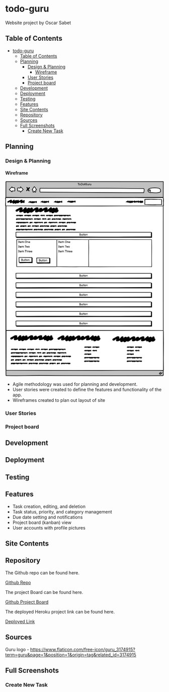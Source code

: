 # todo-guru

Website project by Oscar Sabet

## Table of Contents

- [todo-guru](#todo-guru)
  - [Table of Contents](#table-of-contents)
  - [Planning](#planning)
    - [Design \& Planning](#design--planning)
      - [Wireframe](#wireframe)
    - [User Stories](#user-stories)
    - [Project board](#project-board)
  - [Development](#development)
  - [Deployment](#deployment)
  - [Testing](#testing)
  - [Features](#features)
  - [Site Contents](#site-contents)
  - [Repository](#repository)
  - [Sources](#sources)
  - [Full Screenshots](#full-screenshots)
    - [Create New Task](#create-new-task)

## Planning

### Design & Planning

#### Wireframe

![ToDo|Guru Wireframe](readme/wireframe-desktop-list.png)

- Agile methodology was used for planning and development.
- User stories were created to define the features and functionality of the app.
- Wireframes created to plan out layout of site

### User Stories

### Project board

## Development

## Deployment

## Testing

## Features

- Task creation, editing, and deletion
- Task status, priority, and category management
- Due date setting and notifications
- Project board (kanban) view
- User accounts with profile pictures

## Site Contents

## Repository

The Github repo can be found here.

[Github Repo](https://github.com/oscar-sabet/todo-guru)

The project Board can be found here.

[Github Project Board](https://github.com/users/oscar-sabet/projects/4)

The deployed Heroku project link can be found here.

[Deployed Link](https://todo-guru-2-3e966323d05c.herokuapp.com/)

## Sources

Guru logo - https://www.flaticon.com/free-icon/guru_3174915?term=guru&page=1&position=1&origin=tag&related_id=3174915
## Full Screenshots

### Create New Task
